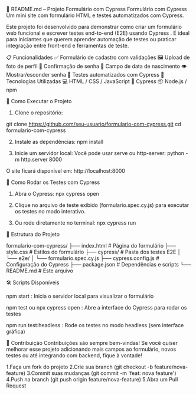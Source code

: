 📘 README.md – Projeto Formulário com Cypress
Formulário com Cypress
Um mini site com formulário HTML e testes automatizados com Cypress. 

Este projeto foi desenvolvido para demonstrar como criar um formulário web funcional e escrever testes end-to-end (E2E) usando Cypress . É ideal para iniciantes que querem aprender automação de testes ou praticar integração entre front-end e ferramentas de teste.

📋 Funcionalidades
✅ Formulário de cadastro com validações
🖼️ Upload de foto de perfil
🔐 Confirmação de senha
📅 Campo de data de nascimento
👁️ Mostrar/esconder senha
🧪 Testes automatizados com Cypress
🧩 Tecnologias Utilizadas
💻 HTML / CSS / JavaScript
🧪 Cypress
📦 Node.js / npm


🚀 Como Executar o Projeto
1. Clone o repositório:

git clone https://github.com/seu-usuario/formulario-com-cypress.git 
cd formulario-com-cypress

2. Instale as dependências:
npm install

3. Inicie um servidor local:
Você pode usar serve ou http-server:
python -m http.server 8000

O site ficará disponível em: http://localhost:8000

🧪 Como Rodar os Testes com Cypress
1. Abra o Cypress:
npx cypress open

2. Clique no arquivo de teste exibido (formulario.spec.cy.js) para executar os testes no modo interativo.

3. Ou rode diretamente no terminal:
npx cypress run

📁 Estrutura do Projeto

formulario-com-cypress/
├── index.html              # Página do formulário
├── style.css               # Estilos do formulário
├── cypress/                # Pasta dos testes E2E
│   └── e2e/
│       └── formulario.spec.cy.js
├── cypress.config.js       # Configuração do Cypress
├── package.json            # Dependências e scripts
└── README.md               # Este arquivo

🛠️ Scripts Disponíveis

npm start : Inicia o servidor local para visualizar o formulário

npm test ou npx cypress open : Abre a interface do Cypress para rodar os testes

npm run test:headless : Rode os testes no modo headless (sem interface gráfica)



🤝 Contribuição
Contribuições são sempre bem-vindas! Se você quiser melhorar esse projeto adicionando mais campos ao formulário, novos testes ou até integrando com backend, fique à vontade!

1.Faça um fork do projeto
2.Crie sua branch (git checkout -b feature/nova-feature)
3.Commit suas mudanças (git commit -m 'feat: nova feature')
4.Push na branch (git push origin feature/nova-feature)
5.Abra um Pull Request
